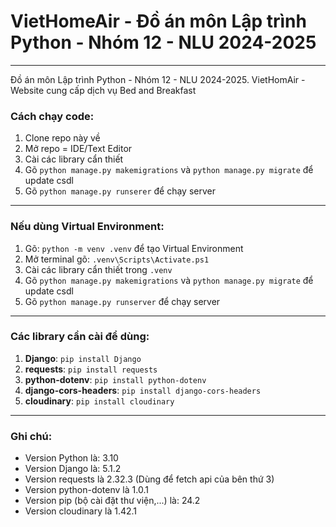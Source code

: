 # VietHomeAir - Đồ án môn Lập trình Python - Nhóm 12 - NLU 2024-2025

--- 
Đồ án môn Lập trình Python - Nhóm 12 - NLU 2024-2025. VietHomAir - Website cung cấp dịch vụ Bed and Breakfast

### Cách chạy code:

1. Clone repo này về
2. Mở repo = IDE/Text Editor
3. Cài các library cẩn thiết
4. Gõ `python manage.py makemigrations` và `python manage.py migrate` để update csdl 
5. Gõ `python manage.py runserer` để chạy server

---
### Nếu dùng Virtual Environment:
1. Gõ: `python -m venv .venv` để tạo Virtual Environment
2. Mở terminal gõ: `.venv\Scripts\Activate.ps1`
3. Cài các library cẩn thiết trong `.venv`
4. Gõ `python manage.py makemigrations` và `python manage.py migrate` để update csdl
5. Gõ `python manage.py runserver` để chạy server
---

### Các library cần cài để dùng:

1. **Django**: `pip install Django`
2. **requests**: `pip install requests`
3. **python-dotenv**: `pip install python-dotenv`
4. **django-cors-headers**: `pip install django-cors-headers`
5. **cloudinary**: `pip install cloudinary`


---
### Ghi chú:

- Version Python là: 3.10
- Version Django là: 5.1.2
- Version requests là 2.32.3 (Dùng để fetch api của bên thứ 3)
- Version python-dotenv là 1.0.1
- Version pip (bộ cài đặt thư viện,...) là: 24.2
- Version cloudinary là 1.42.1
